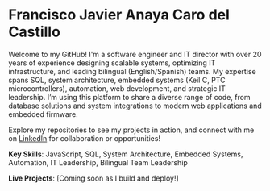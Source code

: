 # Francisco Javier Anaya Caro del Castillo

Welcome to my GitHub! I'm a software engineer and IT director with over 20 years of experience designing scalable systems, optimizing IT infrastructure, and leading bilingual (English/Spanish) teams. My expertise spans SQL, system architecture, embedded systems (Keil C, PTC microcontrollers), automation, web development, and strategic IT leadership. I’m using this platform to share a diverse range of code, from database solutions and system integrations to modern web applications and embedded firmware.

Explore my repositories to see my projects in action, and connect with me on [LinkedIn](https://www.linkedin.com/in/your-profile) for collaboration or opportunities!

**Key Skills**: JavaScript, SQL, System Architecture, Embedded Systems, Automation, IT Leadership, Bilingual Team Leadership

**Live Projects**: [Coming soon as I build and deploy!]
